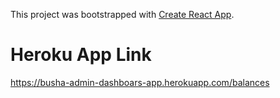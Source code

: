 This project was bootstrapped with [Create React App](https://github.com/facebook/create-react-app).

# Heroku App Link

https://busha-admin-dashboars-app.herokuapp.com/balances

